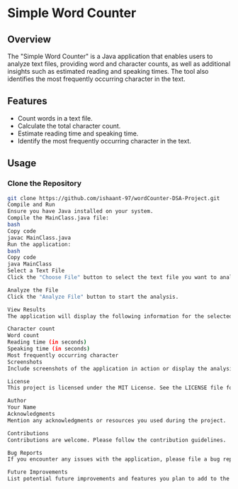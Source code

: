 # Simple Word Counter

## Overview

The "Simple Word Counter" is a Java application that enables users to analyze text files, providing word and character counts, as well as additional insights such as estimated reading and speaking times. The tool also identifies the most frequently occurring character in the text.

## Features

- Count words in a text file.
- Calculate the total character count.
- Estimate reading time and speaking time.
- Identify the most frequently occurring character in the text.

## Usage

### Clone the Repository

```bash
git clone https://github.com/ishaant-97/wordCounter-DSA-Project.git
Compile and Run
Ensure you have Java installed on your system.
Compile the MainClass.java file:
bash
Copy code
javac MainClass.java
Run the application:
bash
Copy code
java MainClass
Select a Text File
Click the "Choose File" button to select the text file you want to analyze.

Analyze the File
Click the "Analyze File" button to start the analysis.

View Results
The application will display the following information for the selected text file:

Character count
Word count
Reading time (in seconds)
Speaking time (in seconds)
Most frequently occurring character
Screenshots
Include screenshots of the application in action or display the analysis results.

License
This project is licensed under the MIT License. See the LICENSE file for details.

Author
Your Name
Acknowledgments
Mention any acknowledgments or resources you used during the project.

Contributions
Contributions are welcome. Please follow the contribution guidelines.

Bug Reports
If you encounter any issues with the application, please file a bug report on GitHub Issues.

Future Improvements
List potential future improvements and features you plan to add to the project.